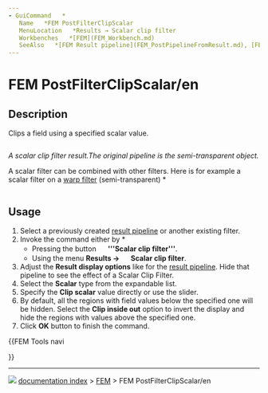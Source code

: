 ```yaml
---
- GuiCommand   *
   Name   *FEM PostFilterClipScalar
   MenuLocation   *Results → Scalar clip filter
   Workbenches   *[FEM](FEM_Workbench.md)
   SeeAlso   *[FEM Result pipeline](FEM_PostPipelineFromResult.md), [FEM tutorial](FEM_tutorial.md)
---
```


# FEM PostFilterClipScalar/en

## Description

Clips a field using a specified scalar value.

<img alt="" src=images/FEM_Scalar-Clip-Filter-Example.png  style="width   *400px;">

*A scalar clip filter result.The original pipeline is the semi-transparent object.*

A scalar filter can be combined with other filters. Here is for example a scalar filter on a [warp filter](FEM_PostFilterWarp.md) (semi-transparent)   *

<img alt="" src=images/FEM_Scalar-Clip-Filter-On-Warp-Example.png  style="width   *600px;">

## Usage

1.  Select a previously created [result pipeline](FEM_PostPipelineFromResult.md) or another existing filter.
2.  Invoke the command either by   *
    -   Pressing the button **<img src="images/FEM_PostFilterClipScalar.svg" width=16px> '''Scalar clip filter'''**.
    -   Using the menu **Results → <img src="images/FEM_PostFilterClipScalar.svg" width=16px> Scalar clip filter**.
3.  Adjust the **Result display options** like for the [result pipeline](FEM_PostPipelineFromResult.md). Hide that pipeline to see the effect of a Scalar Clip Filter.
4.  Select the **Scalar** type from the expandable list.
5.  Specify the **Clip scalar** value directly or use the slider.
6.  By default, all the regions with field values below the specified one will be hidden. Select the **Clip inside out** option to invert the display and hide the regions with values above the specified one.
7.  Click **OK** button to finish the command.





{{FEM Tools navi

}}



---
![](images/Right_arrow.png) [documentation index](../README.md) > [FEM](Category_FEM.md) > FEM PostFilterClipScalar/en
